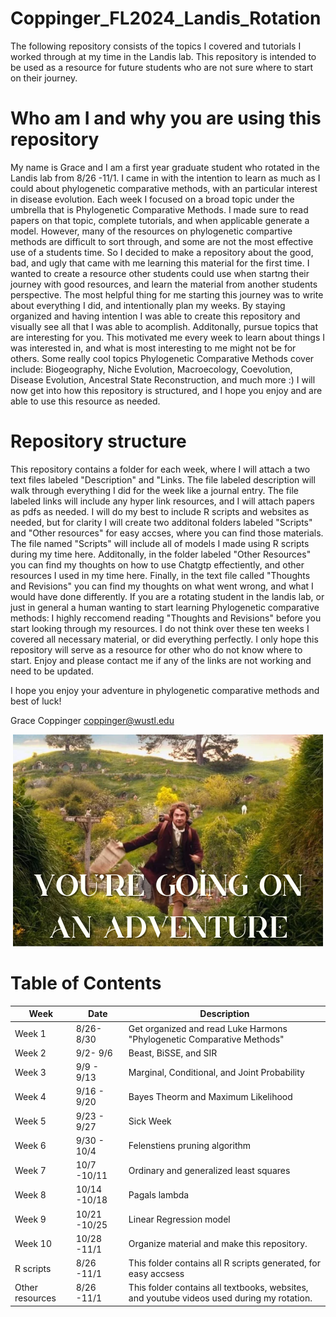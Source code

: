 # Coppinger_FL2024_Landis_Rotation
The following repository consists of the topics I covered and tutorials I worked through at my time in the Landis lab. This repository is intended to be used as a resource for future students who are not sure where to start on their journey.

# Who am I and why you are using this repository
My name is Grace and I am a first year graduate student who rotated in the Landis lab from 8/26 -11/1. I came in with the intention to learn as much as I could about phylogenetic comparative methods, with an particular interest in disease evolution. Each week I focused on a broad topic under the umbrella that is Phylogenetic Comparative Methods. I made sure to read papers on that topic, complete tutorials, and when applicable generate a model. However, many of the resources on phylogenetic compartive methods are difficult to sort through, and some are not the most effective use of a students time. So I decided to make a repository about the good, bad, and ugly that came with me learning this material for the first time. I wanted to create a resource other students could use when startng their journey with good resources, and learn the material from another students perspective. The most helpful thing for me starting this journey was to write about everything I did, and intentionally plan my weeks. By staying organized and having intention I was able to create this repository and visually see all that I was able to acomplish. Additonally, pursue topics that are interesting for you. This motivated me every week to learn about things I was interested in, and what is most interesting to me might not be for others. Some really cool topics Phylogenetic Comparative Methods cover include: Biogeography, Niche Evolution, Macroecology, Coevolution, Disease Evolution, Ancestral State Reconstruction, and much more :) I will now get into how this repository is structured, and I hope you enjoy and are able to use this resource as needed.


# Repository structure
This repository contains a folder for each week, where I will attach a two text files labeled "Description" and "Links. The file labeled description will walk through everything I did for the week like a journal entry. The file labeled links will include any hyper link resources, and I will attach papers as pdfs as needed. I will do my best to include R scripts and websites as needed, but for clarity I will create two additonal folders labeled "Scripts" and "Other resources" for easy accses, where you can find those materials. The file named "Scripts" will include all of models I made using R scripts during my time here. Additonally, in the folder labeled "Other Resources" you can find my thoughts on how to use Chatgtp effectiently, and other resources I used in my time here. Finally, in the text file called "Thoughts and Revisions" you can find my thoughts on what went wrong, and what I would have done differently. If you are a rotating student in the landis lab, or just in general a human wanting to start learning Phylogenetic comparative methods: I highly reccomend reading "Thoughts and Revisions" before you start looking through my resources. I do not think over these ten weeks I covered all necessary material, or did everything perfectly. I only hope this repository will serve as a resource for other who do not know where to start. Enjoy and please contact me if any of the links are not working and need to be updated.

I hope you enjoy your adventure in phylogenetic comparative methods and best of luck!

Grace Coppinger
coppinger@wustl.edu

<div align="center">
    <img src="/Other_resources/Adventure.png" alt="Adventure">
</div>

# Table of Contents

<center>

| Week | Date | Description |
|-------|------------|-------------|
| Week 1        | 8/26- 8/30 | Get organized and read Luke Harmons "Phylogenetic Comparative Methods" |
| Week 2        | 9/2- 9/6 | Beast, BiSSE, and SIR |
| Week 3        | 9/9 - 9/13 | Marginal, Conditional, and Joint Probability |
| Week 4        | 9/16 - 9/20 | Bayes Theorm and Maximum Likelihood|
| Week 5        | 9/23 - 9/27 | Sick Week |
| Week 6        | 9/30 - 10/4 | Felenstiens pruning algorithm |
| Week 7        | 10/7 -10/11 | Ordinary and generalized least squares |
| Week 8        | 10/14 -10/18 | Pagals lambda |
| Week 9        | 10/21 -10/25 | Linear Regression model |
| Week 10       | 10/28 -11/1 | Organize material and make this repository. |
| R scripts        | 8/26 -11/1 | This folder contains all R scripts generated, for easy accsess|
| Other resources        | 8/26 -11/1 | This folder contains all textbooks, websites, and youtube videos used during my rotation.|
</center>
